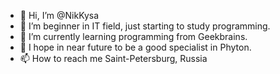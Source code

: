 - 👋 Hi, I’m @NikKysa
- 👀 I’m beginner in IT field, just starting to study programming.
- 🌱 I’m currently learning programming from Geekbrains.
- 💞️ I hope in near future to be a good specialist in Phyton.
- 📫 How to reach me Saint-Petersburg, Russia

<!---
NikKysa/NikKysa is a ✨ special ✨ repository because its `README.md` (this file) appears on your GitHub profile.
You can click the Preview link to take a look at your changes.
--->

